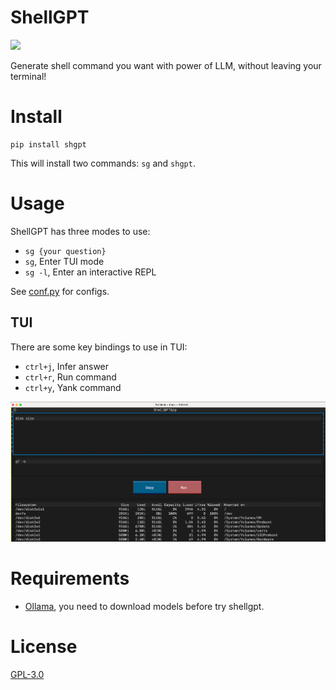 # ShellGPT

[![](https://img.shields.io/pypi/v/shgpt)](https://pypi.org/project/shgpt/)

Generate shell command you want with power of LLM, without leaving your terminal!

# Install
```
pip install shgpt
```

This will install two commands: `sg` and `shgpt`.

# Usage

ShellGPT has three modes to use:
- `sg {your question}`
- `sg`, Enter TUI mode
- `sg -l`, Enter an interactive REPL

See [conf.py](shgpt/utils/conf.py) for configs.

## TUI
There are some key bindings to use in TUI:
- `ctrl+j`, Infer answer
- `ctrl+r`, Run command
- `ctrl+y`, Yank command

![TUI screenshot](./assets/shellgpt-tui.jpg)

# Requirements
- [Ollama](https://ollama.com/), you need to download models before try shellgpt.

# License

[GPL-3.0](https://opensource.org/license/GPL-3.0)
